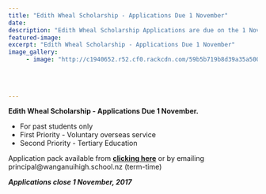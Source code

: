 ```yaml
---
title: "Edith Wheal Scholarship - Applications Due 1 November"
date: 
description: "Edith Wheal Scholarship Applications are due on the 1 November 2017..."
featured-image: 
excerpt: "Edith Wheal Scholarship - Applications Due 1 November"
image_gallery:
	 - image: "http://c1940652.r52.cf0.rackcdn.com/59b5b719b8d39a35a5000b0e/Edith-Wheel.jpg"
	
	
	
	
---
```


<p><strong>Edith Wheal Scholarship - Applications Due 1 November.</strong></p>
<ul>
<li>For past students only</li>
<li>First Priority - Voluntary overseas service</li>
<li>Second Priority - Tertiary Education</li>
</ul>
<p>Application pack available from <strong><a href="http://www.whanganuihigh.school.nz/news/edith-wheal-scholarship">clicking here</a></strong>&nbsp;or by emailing principal@wanganuihigh.school.nz (term-time)</p>
<p><em><strong>Applications close 1 November, 2017</strong></em></p>

